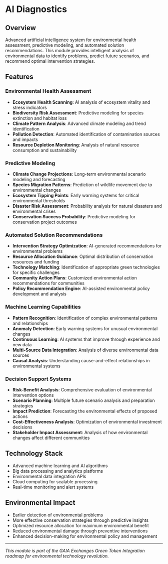# AI Diagnostics

## Overview
Advanced artificial intelligence system for environmental health assessment, predictive modeling, and automated solution recommendations. This module provides intelligent analysis of environmental data to identify problems, predict future scenarios, and recommend optimal intervention strategies.

## Features

### Environmental Health Assessment
- **Ecosystem Health Scanning**: AI analysis of ecosystem vitality and stress indicators
- **Biodiversity Risk Assessment**: Predictive modeling for species extinction and habitat loss
- **Climate Pattern Analysis**: Advanced climate modeling and trend identification
- **Pollution Detection**: Automated identification of contamination sources and impacts
- **Resource Depletion Monitoring**: Analysis of natural resource consumption and sustainability

### Predictive Modeling
- **Climate Change Projections**: Long-term environmental scenario modeling and forecasting
- **Species Migration Patterns**: Prediction of wildlife movement due to environmental changes
- **Ecosystem Tipping Points**: Early warning systems for critical environmental thresholds
- **Disaster Risk Assessment**: Probability analysis for natural disasters and environmental crises
- **Conservation Success Probability**: Predictive modeling for conservation project outcomes

### Automated Solution Recommendations
- **Intervention Strategy Optimization**: AI-generated recommendations for environmental problems
- **Resource Allocation Guidance**: Optimal distribution of conservation resources and funding
- **Technology Matching**: Identification of appropriate green technologies for specific challenges
- **Community Action Plans**: Customized environmental action recommendations for communities
- **Policy Recommendation Engine**: AI-assisted environmental policy development and analysis

### Machine Learning Capabilities
- **Pattern Recognition**: Identification of complex environmental patterns and relationships
- **Anomaly Detection**: Early warning systems for unusual environmental changes
- **Continuous Learning**: AI systems that improve through experience and new data
- **Multi-Source Data Integration**: Analysis of diverse environmental data sources
- **Causal Analysis**: Understanding cause-and-effect relationships in environmental systems

### Decision Support Systems
- **Risk-Benefit Analysis**: Comprehensive evaluation of environmental intervention options
- **Scenario Planning**: Multiple future scenario analysis and preparation strategies
- **Impact Prediction**: Forecasting the environmental effects of proposed actions
- **Cost-Effectiveness Analysis**: Optimization of environmental investment decisions
- **Stakeholder Impact Assessment**: Analysis of how environmental changes affect different communities

## Technology Stack
- Advanced machine learning and AI algorithms
- Big data processing and analytics platforms
- Environmental data integration APIs
- Cloud computing for scalable processing
- Real-time monitoring and alert systems

## Environmental Impact
- Earlier detection of environmental problems
- More effective conservation strategies through predictive insights
- Optimized resource allocation for maximum environmental benefit
- Reduced environmental damage through preventive interventions
- Enhanced decision-making for environmental policy and management

---
*This module is part of the GAIA Exchanges Green Token Integration roadmap for environmental technology revolution.*